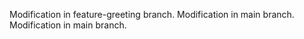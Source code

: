 Modification in feature-greeting branch.
 Modification in main branch.
Modification in main branch.
